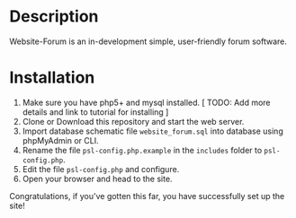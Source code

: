 # Description
Website-Forum is an in-development simple, user-friendly forum software. 

# Installation
1. Make sure you have php5+ and mysql installed. [ TODO: Add more details and link to tutorial for installing ] 
2. Clone or Download this repository and start the web server.
3. Import database schematic file `website_forum.sql` into database using phpMyAdmin or CLI.
4. Rename the file `psl-config.php.example` in the `includes` folder to `psl-config.php`.
5. Edit the file `psl-config.php` and configure.
6. Open your browser and head to the site.

Congratulations, if you've gotten this far, you have successfully set up the site!
